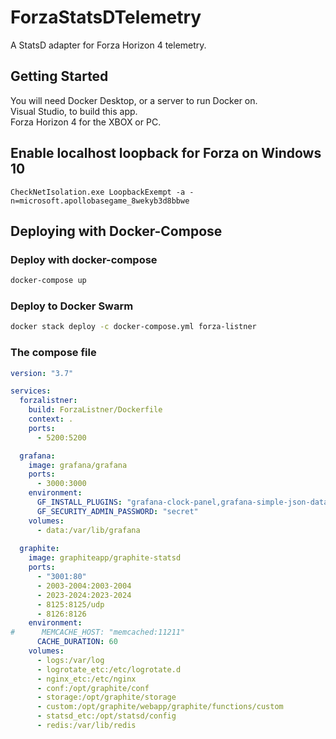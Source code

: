 # ForzaStatsDTelemetry
A StatsD adapter for Forza  Horizon 4 telemetry.

## Getting Started

You will need Docker Desktop, or a server to run Docker on.  
Visual Studio, to build this app.  
Forza Horizon 4 for the XBOX or PC.  

## Enable localhost loopback for Forza on Windows 10

```
CheckNetIsolation.exe LoopbackExempt -a -n=microsoft.apollobasegame_8wekyb3d8bbwe
```

## Deploying with Docker-Compose

### Deploy with docker-compose
```bash
docker-compose up
```

### Deploy to Docker Swarm

```bash
docker stack deploy -c docker-compose.yml forza-listner
```

### The compose file

```yaml
version: "3.7"

services:
  forzalistner:
    build: ForzaListner/Dockerfile
    context: .
    ports:
      - 5200:5200

  grafana:
    image: grafana/grafana
    ports:
      - 3000:3000
    environment:
      GF_INSTALL_PLUGINS: "grafana-clock-panel,grafana-simple-json-datasource"
      GF_SECURITY_ADMIN_PASSWORD: "secret"
    volumes:
      - data:/var/lib/grafana
      
  graphite:
    image: graphiteapp/graphite-statsd
    ports:
      - "3001:80"
      - 2003-2004:2003-2004
      - 2023-2024:2023-2024
      - 8125:8125/udp
      - 8126:8126
    environment:
#      MEMCACHE_HOST: "memcached:11211"
      CACHE_DURATION: 60
    volumes:
      - logs:/var/log
      - logrotate_etc:/etc/logrotate.d
      - nginx_etc:/etc/nginx
      - conf:/opt/graphite/conf
      - storage:/opt/graphite/storage
      - custom:/opt/graphite/webapp/graphite/functions/custom
      - statsd_etc:/opt/statsd/config
      - redis:/var/lib/redis    
```